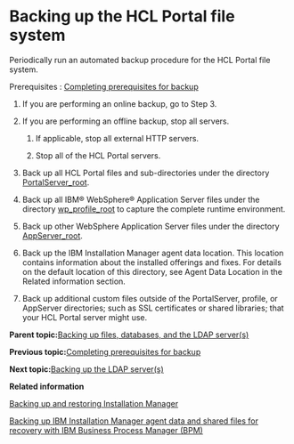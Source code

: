 # Backing up the HCL Portal file system

Periodically run an automated backup procedure for the HCL Portal file system.

Prerequisites
:   [Completing prerequisites for backup](../admin-system/i_wadm_t_bkup_prereq_winlinux.md)

1.  If you are performing an online backup, go to Step 3.

2.  If you are performing an offline backup, stop all servers.

    1.  If applicable, stop all external HTTP servers.

    2.  Stop all of the HCL Portal servers.

3.  Back up all HCL Portal files and sub-directories under the directory [PortalServer\_root](../reference/wpsdirstr.md#wp_root).

4.  Back up all IBM® WebSphere® Application Server files under the directory [wp\_profile\_root](../reference/wpsdirstr.md#wp_profile_root) to capture the complete runtime environment.

5.  Back up other WebSphere Application Server files under the directory [AppServer\_root](../reference/wpsdirstr.md#was_root).

6.  Back up the IBM Installation Manager agent data location. This location contains information about the installed offerings and fixes. For details on the default location of this directory, see Agent Data Location in the Related information section.

7.  Back up additional custom files outside of the PortalServer, profile, or AppServer directories; such as SSL certificates or shared libraries; that your HCL Portal server might use.


**Parent topic:**[Backing up files, databases, and the LDAP server\(s\)](../admin-system/i_wadm_t_bkup_winlinux.md)

**Previous topic:**[Completing prerequisites for backup](../admin-system/i_wadm_t_bkup_prereq_winlinux.md)

**Next topic:**[Backing up the LDAP server\(s\)](../admin-system/i_wadm_t_bkup_ldap_winlinux.md)

**Related information**  


[Backing up and restoring Installation Manager](https://www.ibm.com/docs/en/installation-manager/1.8.5?topic=manager-backing-up-restoring-installation)

[Backing up IBM Installation Manager agent data and shared files for recovery with IBM Business Process Manager \(BPM\)](https://www.ibm.com/support/pages/node/727017)

